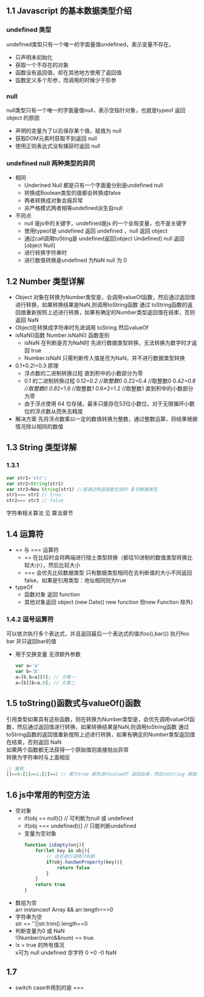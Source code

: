 ## 1.1 Javascript 的基本数据类型介绍
### undefined 类型
undefined类型只有一个唯一的字面量值undefined，表示变量不存在。
- 只声明未初始化
- 获取一个不存在的对象
- 函数没有返回值，却在其他地方使用了返回值
- 函数定义多个形参，而调用的时候少于形参
### null
null类型只有一个唯一的字面量值null，表示空指针对象，也就是typeof 返回 object 的原因
- 声明的变量为了以后保存某个值，赋值为 null
- 获取DOM元素时获取不到返回 null
- 使用正则表达式没有捕获时返回 null
### undefined null 两种类型的异同
- 相同
  - Underined Null 都是只有一个字面量分别是undefined null
  - 转换成Boolean类型的值都会转换成false
  - 两者转换成对象会报异常
  - 非严格模式两者相等undefined派生自null
- 不同点
  - null 是js中的关键字，undefined是js 的一个全局变量，也不是关键字
  - 使用typeof是 undefined 返回 undefined ，null 返回 object
  - 通过call调用toSting是 undefined返回[object Undefined] null 返回[object Null]
  - 进行转换字符串时
  - 进行数值转换是undefined 为NaN null 为 0
## 1.2 Number 类型详解
- Object 对象在转换为Number类型是，会调用valueOf函数，然后通过返回值进行转换，如果转换结果是NaN,则调用toString函数 通过 toString函数的返回值重新按照上述进行转换，如果有确定的Number类型返回值在结束，否则返回 NaN
- Object在转换成字符串时先进调用 toString 然后valueOf
- isNaN()函数 Number.isNaN() 函数差别
  - isNaN 在判断是否为NaN时 先进行数据类型转换，无法转换为数字时才返回 true
  - Number.isNaN 只需判断传入值是否为NaN，并不进行数据类型转换
- 0.1+0.2!=0.3 原理
  - 浮点数的二进制转换过程 直到积中的小数部分为零
  - 0.1 的二进制转换过程 0.1*2=0.2 //取整数0  0.2*2=0.4 //取整数0  0.4*2=0.8 //取整数0 0.8*2=1.6 //取整数1 0.6*2=1.2 //取整数1 直到积中的小数部分为零
  - 由于浮点使用 64 位存储，最多只能存在53位小数位，对于无限循环小数位的浮点数从而失去精度
- 解决方案  先将浮点数乘以一定的数值转换为整数，通过整数运算，将结果根据情况除以相同的数值
## 1.3 String 类型详解
### 1.3.1
```js
var str1='str';
var str2=String(str1)
var str3=New String(str1) //是通过构造函数生成的 复杂数据类型
str1=== str2 // true;
str2=== str3 // false
```

字符串相关算法 见 算法章节
## 1.4 运算符
- == 与 === 运算符
  - == 在比较时会将两端进行隐士类型转换（都往10进制的数值类型转换比较大小），然后比较大小
  - === 会优先比较数据类型 只有数据类型相同在去判断值的大小不同返回false，如果是引用类型：地址相同则为true
- typeOf
  - 函数对象 返回 function
  - 其他对象返回 object (new Date() new function  但new Function 除外) 
### 1.4.2 逗号运算符
可以依次执行多个表达式，并且返回最后一个表达式的值(foo(),bar()) 执行foo bar 并只返回bar的值
  - 用于交换变量 无须额外参数
    ```js
    var a='a'
    var b='b'
    a=[b,b=a][0]; // 方案一
    a=[b][b=a,0]; // 方案二
    ```
## 1.5 toString()函数式与valueOf()函数
引用类型如果具有这些函数，则在转换为Number类型是，会优先调用valueOf函数，然后通过返回值进行转换，如果转换结果是NaN,则调用toString函数 通过 toString函数的返回值重新按照上述进行转换，如果有确定的Number类型返回值在结束，否则返回 NaN  
  如果两个函数都无法获得一个原始值则直接抛出异常  
  转换为字符串时与上面相反
```js
// 案例
[]==0;[1]==1;[2]==2 // 都为true 都先进行valueOf 返回自身，然后toString 再隐士转换成数值进行比较
```
## 1.6 js中常用的判空方法
- 空对象
  - if(obj == null){}  // 可判断为null 或 undefined
  - if(obj === undefined){}  // 只能判断undefined
  - 变量为空对象
    ```js
    function isEmpty(onj){
        for(let key in obj){
            // 也可进行深拷贝判断
            if(obj.hasOwnProperty(key)){
                return false
            }
        }
        return true
    }
    ```
- 数组为空  
  arr instanceof Array && arr.length===0
- 字符串为空  
  str == ''||str.trim().length==0
- 判断变量为0 或 NaN  
  !(Number(num)&&num) == true
- !x = true 的所有情况  
  x可为 null undefined 空字符 0 +0 -0 NaN
## 1.7
 - switch case中用到的是 === 